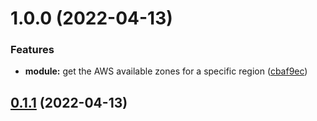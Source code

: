 # 1.0.0 (2022-04-13)


### Features

* **module:** get the AWS available zones for a specific region ([cbaf9ec](https://github.com/timoa/terraform-module-aws-template/commit/cbaf9ec4f28b6895789fb04e577414e43a92f8ee))

## [0.1.1](https://github.com/timoa/terraform-module-template/compare/0.1.0...0.1.1) (2022-04-13)
